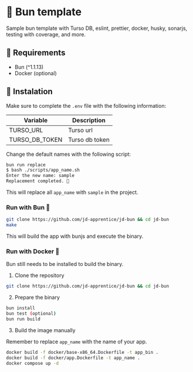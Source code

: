 # 🧅 Bun template

Sample bun template with Turso DB, eslint, prettier, docker, husky, sonarjs, testing with coverage, and more.

## 🧰 Requirements

- Bun (^1.1.13)
- Docker (optional)

## 💾 Instalation

Make sure to complete the `.env` file with the following information:

| Variable | Description |
| --- | --- |
| TURSO_URL | Turso url |
| TURSO_DB_TOKEN | Turso db token |

Change the default names with the following script:

```bash
bun run replace     
$ bash ./scripts/app_name.sh
Enter the new name: sample
Replacement completed. 🚀
```

This will replace all `app_name` with `sample` in the project.

### Run with Bun 🧅

```bash
git clone https://github.com/jd-apprentice/jd-bun && cd jd-bun
make
```

This will build the app with bunjs and execute the binary.

### Run with Docker 🐳

Bun still needs to be installed to build the binary.

1. Clone the repository

```bash
git clone https://github.com/jd-apprentice/jd-bun && cd jd-bun
```

2. Prepare the binary

```bash
bun install
bun test (optional)
bun run build
```

3. Build the image manually

Remember to replace `app_name` with the name of your app.

```bash
docker build -f docker/base-x86_64.Dockerfile -t app_bin .
docker build -f docker/app.Dockerfile -t app_name .
docker compose up -d
```